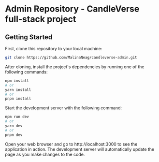 # Admin Repository - CandleVerse full-stack project

## Getting Started

First, clone this repository to your local machine:

```bash
git clone https://github.com/MalinaNeag/candleverse-admin.git
```

After cloning, install the project's dependencies by running one of the following commands:

```bash
npm install
# or
yarn install
# or
pnpm install
```

Start the development server with the following command:

```bash
npm run dev
# or
yarn dev
# or
pnpm dev
```

Open your web browser and go to http://localhost:3000 to see the application in action. The development server will automatically update the page as you make changes to the code.
